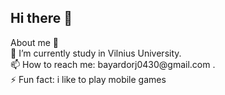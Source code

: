 ## Hi there 👋

<!--
**Bayardorj/Bayardorj** is a ✨ _special_ ✨ repository because its `README.md` (this file) appears on your GitHub profile.
--!>
About me 🧐 <br>
🔭 I’m currently study in Vilnius University. <br>
📫 How to reach me: bayardorj0430@gmail.com .<br>
⚡ Fun fact: i like to play mobile games


